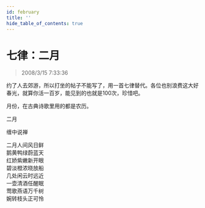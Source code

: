 ```yaml
---
id: february
title: ''
hide_table_of_contents: true
---
```


# 七律：二月

> 2008/3/15 7:33:36

<div style={{fontSize: '18px', fontWeight: 'normal', textAlign: 'left', lineHeight: '180%'}}>

约了人去郊游，所以打坐的帖子不能写了，用一首七律替代。各位也别浪费这大好春光，就算你活一百岁，能见到的也就是100次，珍惜吧。
 
月份，在古典诗歌里用的都是农历。
</div>

<div style={{color:'#FF0000', fontSize: '56px', fontWeight: 'bold', textAlign: 'center', lineHeight: '150%'}}>

二月
</div>

<div style={{color:'#FF0000', fontSize: '32px', fontWeight: 'bold', textAlign: 'center', lineHeight: '150%'}}>

缠中说禅
</div>

<div style={{color:'#FF0000', fontSize: '32px', fontWeight: 'bold', textAlign: 'center', lineHeight: '150%'}}>

二月人间风日鲜<br/>
鹅黄鸭绿蔚蓝天<br/>
红娇紫嫩新开眼<br/>
碧淡橙浓晓放船<br/>
几处闲云时远近<br/>
一壶清酒任醒眠<br/>
莺歌燕语万千树<br/>
婉转枝头正可怜
</div>